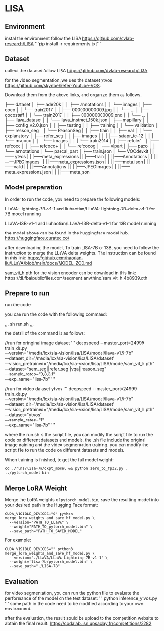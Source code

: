 # LISA
## Environment

instal the environment follow the LISA https://github.com/dvlab-research/LISA
'''pip install -r requirements.txt''' 

## Dataset

collect the dataset follow LISA https://github.com/dvlab-research/LISA

for the video segmentation, we ues the dataset ytvos https://github.com/skynbe/Refer-Youtube-VOS.

Download them from the above links, and organize them as follows.

├── dataset
│   ├── ade20k
│   │   ├── annotations
│   │   └── images
│   ├── coco
│   │   └── train2017
│   │       ├── 000000000009.jpg
│   │       └── ...
│   ├── cocostuff
│   │   └── train2017
│   │       ├── 000000000009.png
│   │       └── ...
│   ├── llava_dataset
│   │   └── llava_instruct_150k.json
│   ├── mapillary
│   │   ├── config_v2.0.json
│   │   ├── testing
│   │   ├── training
│   │   └── validation
│   ├── reason_seg
│   │   └── ReasonSeg
│   │       ├── train
│   │       ├── val
│   │       └── explanatory
│   ├── refer_seg
│   │   ├── images
│   │   |   ├── saiapr_tc-12 
│   │   |   └── mscoco
│   │   |       └── images
│   │   |           └── train2014
│   │   ├── refclef
│   │   ├── refcoco
│   │   ├── refcoco+
│   │   └── refcocog
│   └── vlpart
│       ├── paco
│       │   └── annotations
│       └── pascal_part
│           ├── train.json
│           └── VOCdevkit
|   |—— ytvos
|   |   |——meta_expressions
|   |   |——train
|   |   |   |——Annotations
|   |   |   |——JPEGImages
|   |   |   |——meta_expressions.json
|   |   |   |——meta.json
|   |   |——valid
|   |   |   |——Annotations
|   |   |   |——JPEGImages
|   |   |   |——meta_expressions.json
|   |   |   |——meta.json

## Model preparation
In order to run the code, you need to prepare the following models:

LLaVA-Lightning-7B-v1-1 and liuhaotian/LLaVA-Lightning-7B-delta-v1-1 for 7B model running

LLaVA-13B-v1-1 and liuhaotian/LLaVA-13B-delta-v1-1 for 13B model running

the model above can be found in the huggingface model hub. https://huggingface.curated.co/

after downloading the model, To train LISA-7B or 13B, you need to follow the instruction to merge the LLaVA delta weights. The instruction can be found in this link: https://github.com/haotian-liu/LLaVA/blob/main/docs/MODEL_ZOO.md

sam_vit_h.pth for the vision encoder can be download in this link:  https://dl.fbaipublicfiles.com/segment_anything/sam_vit_h_4b8939.pth


## Prepare to run


run the code

you can run the code with the following command:

,,,
sh run.sh
,,,

the detail of the command is as follows:

//run for oringinal image dataset
'''
deepspeed --master_port=24999 train_ds.py \
  --version="/media/lcx/sia-vision/lisa/LISA/model/llava-v1.5-7b" \
  --dataset_dir='/media/lcx/sia-vision/lisa/LISA/dataset' \
  --vision_pretrained="/media/lcx/sia-vision/lisa/LISA/model/sam_vit_h.pth" \
  --dataset="sem_seg||refer_seg||vqa||reason_seg" \
  --sample_rates="9,3,3,1" \
  --exp_name="lisa-7b"
'''


//run for video dataset ytvos
'''
deepspeed --master_port=24999 train_ds.py \
  --version="/media/lcx/sia-vision/lisa/LISA/model/llava-v1.5-7b" \
  --dataset_dir='/media/lcx/sia-vision/lisa/LISA/dataset' \
  --vision_pretrained="/media/lcx/sia-vision/lisa/LISA/model/sam_vit_h.pth" \
  --dataset="ytvos" \
  --sample_rates="1" \
  --exp_name="lisa-7b"
'''


where the run.sh is the script file, you can modify the script file to run the code on different datasets and models.
the .sh file include the original image training and the video segmentation training. you can modify the script file to run the code on different datasets and models.



When training is finished, to get the full model weight:
```
cd ./runs/lisa-7b/ckpt_model && python zero_to_fp32.py . ../pytorch_model.bin
```

## Merge LoRA Weight
Merge the LoRA weights of `pytorch_model.bin`, save the resulting model into your desired path in the Hugging Face format:
```
CUDA_VISIBLE_DEVICES="0" python merge_lora_weights_and_save_hf_model.py \
  --version="PATH_TO_LLaVA" \
  --weight="PATH_TO_pytorch_model.bin" \
  --save_path="PATH_TO_SAVED_MODEL"
```

For example:
```
CUDA_VISIBLE_DEVICES="" python3 merge_lora_weights_and_save_hf_model.py \
  --version="./LLaVA/LLaVA-Lightning-7B-v1-1" \
  --weight="lisa-7b/pytorch_model.bin" \
  --save_path="./LISA-7B"
```

## Evaluation
for video segmentation, you can run the python file to evaluate the performance of the model on the test dataset:
'''
python inference_ytvos.py 
'''
some path in the code need to be modified according to your own environment.

after the evaluation, the result sould be upload to the competition website to abtain the final result: https://codalab.lisn.upsaclay.fr/competitions/3282